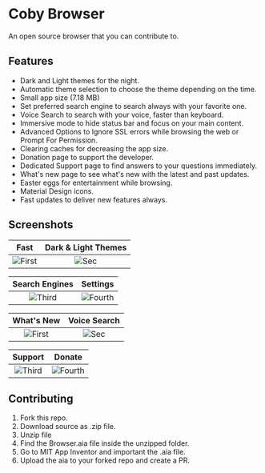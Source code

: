 # Coby Browser
An open source browser that you can contribute to.

## Features
- Dark and Light themes for the night.
- Automatic theme selection to choose the theme depending on the time.
- Small app size (7.18 MB)
- Set preferred search engine to search always with your favorite one.
- Voice Search to search with your voice, faster than keyboard.
- Immersive mode to hide status bar and focus on your main content.
- Advanced Options to Ignore SSL errors while browsing the web or Prompt For Permission.
- Clearing caches for decreasing the app size.
- Donation page to support the developer.
- Dedicated Support page to find answers to your questions immediately.
- What's new page to see what's new with the latest and past updates.
- Easter eggs for entertainment while browsing.
- Material Design icons.
- Fast updates to deliver new features always.

## Screenshots

| Fast | Dark & Light Themes |
|:-:|:-:|
| ![First](https://lh3.googleusercontent.com/lNfUfiPA3WbTdw8VHk8QKhUX7m0QPDp0WtuFkdv8vdCQngZwHOCmh0RjYoSwsBVJ1pw=w1920-h909) | ![Sec](https://lh3.googleusercontent.com/PmJp_Tc19STKLfVzFqXsQc_AcGwntMNK9BUCPeI4LbYpn_PZ-sVWaM1-IsfKUeRR-DcV=w1920-h909) |

| Search Engines | Settings |
|:-:|:-:|
| ![Third](https://lh3.googleusercontent.com/p9CSoJGyJ6wgbWNa2HNGESex2JaMX_B0HBpNRAsMcVUPpY6yV8QRc1sOWmKwNJeg7Lc=w1920-h909) | ![Fourth](https://lh3.googleusercontent.com/cWlp5d9_HroDCdYSpcTtUs99716j0FFYbOYRTB65tB9MUlDc3dAI_y7DR_UdejXg7w=w1920-h909) |

| What's New | Voice Search |
|:-:|:-:|
| ![First](https://lh3.googleusercontent.com/KlNL8J2Ihmt1dIhHJsHv9XMRJaGpfH92EjM8SwVkmatCwN2xcV1IQsNnnmivSUfw2js=w1920-h909) | ![Sec](https://lh3.googleusercontent.com/g1YyzyPz__wTkJiJiW8ZsIHFDzz8P93hqUWElFowUDPdmVUAG5EoID3OtPlmQqrtR2fu=w1920-h909) |

| Support | Donate |
|:-:|:-:|
| ![Third](https://lh3.googleusercontent.com/sH1UIHDtVBVCCSoIYdoIh-0745-gn1zCzdSXF7U28TfvABivEAbBacS_xR-uaFtxc6Y=w1920-h909) | ![Fourth](https://lh3.googleusercontent.com/PuMW9rpcqNNZHnMoxEcAxnswgv2YObvTr_LX5OddpveVXNaGtMB3I46XJC4Og6RM1i4=w1920-h909) |

## Contributing
1. Fork this repo.
2. Download source as .zip file.
3. Unzip file
4. Find the Browser.aia file inside the unzipped folder.
5. Go to MIT App Inventor and important the .aia file.
6. Upload the aia to your forked repo and create a PR.
